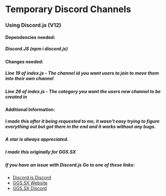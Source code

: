 # Temporary Discord Channels
### Using Discord.js (V12)

#### Dependencies needed: 
##### Discord.JS (npm i discord.js)

#### Changes needed:
##### Line 19 of index.js - The channel id you want users to join to move them into their own channel
##### Line 26 of index.js - The category you want the users new channel to be created in

#### Additional Information:
##### I made this after it being requested to me, it wasn't easy trying to figure everything out but got there in the end and it works without any bugs.
##### A star is always appreciated.
##### I made this originally for GGS.SX
##### If you have an issue with Discord.js Go to one of these links:

+ [Discord.js Discord](https://discordapp.com/invite/bRCvFy9)
+ [GGS.SX Website](https://ggs.sx/)
+ [GGS.SX Discord](https://discord.com/invite/ggs)
